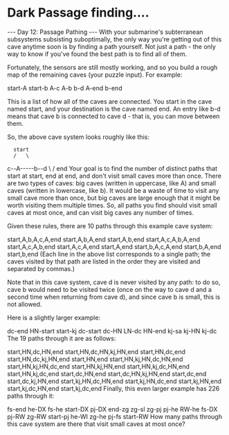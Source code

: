 # Dark Passage finding....
  
  --- Day 12: Passage Pathing ---
  With your submarine's subterranean subsystems subsisting suboptimally, the only way you're getting out of this cave anytime soon is by finding a path yourself. Not just a path - the only way to know if you've found the best path is to find all of them.
  
  Fortunately, the sensors are still mostly working, and so you build a rough map of the remaining caves (your puzzle input). For example:
  
  start-A
  start-b
  A-c
  A-b
  b-d
  A-end
  b-end
  
  This is a list of how all of the caves are connected. You start in the cave named start, and your destination is the cave named end. An entry like b-d means that cave b is connected to cave d - that is, you can move between them.
  
  So, the above cave system looks roughly like this:
  
      start
      /   \
  c--A-----b--d
      \   /
       end
  Your goal is to find the number of distinct paths that start at start, end at end, and don't visit small caves more than once. There are two types of caves: big caves (written in uppercase, like A) and small caves (written in lowercase, like b). It would be a waste of time to visit any small cave more than once, but big caves are large enough that it might be worth visiting them multiple times. So, all paths you find should visit small caves at most once, and can visit big caves any number of times.
  
  Given these rules, there are 10 paths through this example cave system:
  
  start,A,b,A,c,A,end
  start,A,b,A,end
  start,A,b,end
  start,A,c,A,b,A,end
  start,A,c,A,b,end
  start,A,c,A,end
  start,A,end
  start,b,A,c,A,end
  start,b,A,end
  start,b,end
  (Each line in the above list corresponds to a single path; the caves visited by that path are listed in the order they are visited and separated by commas.)
  
  Note that in this cave system, cave d is never visited by any path: to do so, cave b would need to be visited twice (once on the way to cave d and a second time when returning from cave d), and since cave b is small, this is not allowed.
  
  Here is a slightly larger example:
  
  dc-end
  HN-start
  start-kj
  dc-start
  dc-HN
  LN-dc
  HN-end
  kj-sa
  kj-HN
  kj-dc
  The 19 paths through it are as follows:
  
  start,HN,dc,HN,end
  start,HN,dc,HN,kj,HN,end
  start,HN,dc,end
  start,HN,dc,kj,HN,end
  start,HN,end
  start,HN,kj,HN,dc,HN,end
  start,HN,kj,HN,dc,end
  start,HN,kj,HN,end
  start,HN,kj,dc,HN,end
  start,HN,kj,dc,end
  start,dc,HN,end
  start,dc,HN,kj,HN,end
  start,dc,end
  start,dc,kj,HN,end
  start,kj,HN,dc,HN,end
  start,kj,HN,dc,end
  start,kj,HN,end
  start,kj,dc,HN,end
  start,kj,dc,end
  Finally, this even larger example has 226 paths through it:
  
  fs-end
  he-DX
  fs-he
  start-DX
  pj-DX
  end-zg
  zg-sl
  zg-pj
  pj-he
  RW-he
  fs-DX
  pj-RW
  zg-RW
  start-pj
  he-WI
  zg-he
  pj-fs
  start-RW
  How many paths through this cave system are there that visit small caves at most once?
